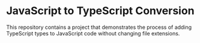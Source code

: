 # JavaScript to TypeScript Conversion

This repository contains a project that demonstrates the process of adding TypeScript types to JavaScript code without changing file extensions.
